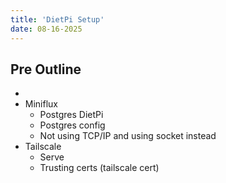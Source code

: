 ```yaml
---
title: 'DietPi Setup'
date: 08-16-2025
---
```


## Pre Outline

* 
* Miniflux
    * Postgres DietPi
    * Postgres config
    * Not using TCP/IP and using socket instead
* Tailscale
    * Serve
    * Trusting certs (tailscale cert)